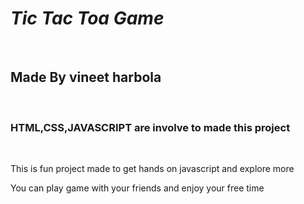 <h1><i>Tic Tac Toa Game </i></h1>
</br>
<h2>Made By vineet harbola </h2>
</br>
<h3>HTML,CSS,JAVASCRIPT are involve to made this project</h3>
</br>
<p>This is fun project made to get hands on javascript and explore more </p>
<p>You can play game with your friends and enjoy your free time</p>
